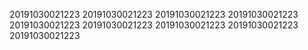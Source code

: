 20191030021223
20191030021223
20191030021223
20191030021223
20191030021223
20191030021223
20191030021223
20191030021223
20191030021223
